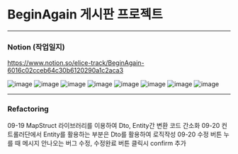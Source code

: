 # BeginAgain 게시판 프로젝트
<hr>

### Notion (작업일지)
https://www.notion.so/elice-track/BeginAgain-6016c02cceb64c30b6120290a1c2aca3

![image](https://github.com/user-attachments/assets/6aeef5ae-7056-4675-b042-fdabaa5b377b)
![image](https://github.com/user-attachments/assets/84093d43-4410-48e7-a45b-ac76105457bc)
![image](https://github.com/user-attachments/assets/b6561f9c-f0ed-4391-8e78-7a899f701c12)
![image](https://github.com/user-attachments/assets/b6c801ed-47d3-407c-a936-ca9fd4fa3d11)
![image](https://github.com/user-attachments/assets/2f2e3150-a484-4cd6-9603-482ba1b15090)
![image](https://github.com/user-attachments/assets/86225b4a-9d65-4c28-bb3f-640c30f96517)
![image](https://github.com/user-attachments/assets/4bb1c874-5762-4095-894a-6e02410e7a1a)
![image](https://github.com/user-attachments/assets/9a6e6a96-61fd-4135-9afb-13697f4eda5d)

<hr>

### Refactoring
09-19 MapStruct 라이브러리를 이용하여 Dto, Entity간 변환 코드 간소화
09-20 컨트롤러단에서 Entity를 활용하는 부분은 Dto를 활용하여 로직작성
09-20 수정 버튼 누를 때 메시지 안나오는 버그 수정, 수정완료 버튼 클릭시 confirm 추가